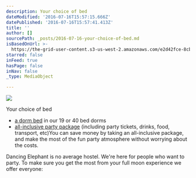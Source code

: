 ```yaml
---
description: Your choice of bed
dateModified: '2016-07-16T15:57:15.666Z'
datePublished: '2016-07-16T15:57:41.413Z'
title: ''
author: []
sourcePath: _posts/2016-07-16-your-choice-of-bed.md
isBasedOnUrl: >-
  https://the-grid-user-content.s3-us-west-2.amazonaws.com/e2d42fce-8cbc-4cf8-ba7e-5d90771118f9.jpg
starred: false
inFeed: true
hasPage: false
inNav: false
_type: MediaObject

---
```

![](https://the-grid-user-content.s3-us-west-2.amazonaws.com/e2d42fce-8cbc-4cf8-ba7e-5d90771118f9.jpg)

Your choice of bed

* [a dorm bed][0] in our 19 or 40 bed dorms
* [all-inclusive party package][0] (including party tickets, drinks, food, transport, etc)You can save money by taking an all-inclusive package, and make the most of the fun party atmosphere without worrying about the costs.

Dancing Elephant is no average hostel. We're here for people who want to party. To make sure you get the most from your full moon experience we offer everyone:

[0]: http://dancing-elephant.com/packages/ "Packages & Beds"